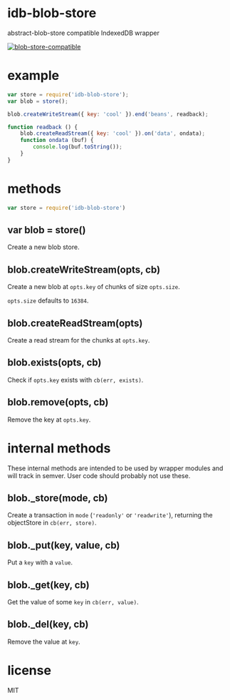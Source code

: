 # idb-blob-store

abstract-blob-store compatible IndexedDB wrapper

[![blob-store-compatible](https://raw.githubusercontent.com/maxogden/abstract-blob-store/master/badge.png)](https://github.com/maxogden/abstract-blob-store)

# example

``` js
var store = require('idb-blob-store');
var blob = store();

blob.createWriteStream({ key: 'cool' }).end('beans', readback);

function readback () {
    blob.createReadStream({ key: 'cool' }).on('data', ondata);
    function ondata (buf) {
        console.log(buf.toString());
    }
}
```

# methods

``` js
var store = require('idb-blob-store')
```

## var blob = store()

Create a new blob store.

## blob.createWriteStream(opts, cb)

Create a new blob at `opts.key` of chunks of size `opts.size`.

`opts.size` defaults to `16384`.

## blob.createReadStream(opts)

Create a read stream for the chunks at `opts.key`.

## blob.exists(opts, cb)

Check if `opts.key` exists with `cb(err, exists)`.

## blob.remove(opts, cb)

Remove the key at `opts.key`.

# internal methods

These internal methods are intended to be used by wrapper modules and will track
in semver. User code should probably not use these.

## blob.\_store(mode, cb)

Create a transaction in `mode` (`'readonly'` or `'readwrite'`), returning the
objectStore in `cb(err, store)`.

## blob.\_put(key, value, cb)

Put a `key` with a `value`.

## blob.\_get(key, cb)

Get the value of some `key` in `cb(err, value)`.

## blob.\_del(key, cb)

Remove the value at `key`.

# license

MIT
